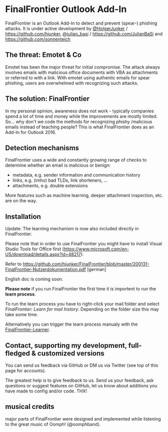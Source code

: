 # FinalFrontier Outlook Add-In
FinalFrontier is an Outlook Add-In to detect and prevent (spear-) phishing attacks. It is under active development by [@HolgerJunker](https://twitter.com/HolgerJunker) / https://github.com/hjunker, [@julian_basi](https://twitter.com/julian_basi) / https://github.com/JulianBaSi and https://github.com/sonnenteich

## The threat: Emotet & Co
Emotet has been the major threat for initial compromise. The attack always involves emails with malicious office documents with VBA as attachments or referred to with a link. With emotet using authentic emails for spear phishing, users are overwhelmed with recognizing such attacks.

## The solution: FinalFrontier
In my personal opinion, awareness does not work - typically companies spend a lot of time and money while the improvements are mostly limited. So... why don't we code the methods for recognizing phishy /malicious emails instead of teaching people? This is what FinalFrontier does as an Add-In for Outlook 2016.

## Detection mechanisms
FinalFrontier uses a wide and constantly growing range of checks to determine whether an email is malicious or benign:
* metadata, e.g. sender information and communication history
* links, e.g. (imho) bad TLDs, link shorteners, ...
* attachments, e.g. double extensions

More features such as machine learning, deeper attachment inspection, etc. are on the way.

## Installation
Update: The learning mechanism is now also included directly in FinalFrontier.

Please note that in order to use FinalFrontier you might have to install Visual Studio Tools for Office first (https://www.microsoft.com/en-US/download/details.aspx?id=48217).

Refer to https://github.com/hjunker/FinalFrontier/blob/master/200131-FinalFrontier-Nutzerdokumentation.pdf [german]

English doc is coming soon.

**Please note** if you run FinalFrontier the first time it is importent to run the **learn process**.

To run the learn process you have to right-click your mail folder and select _FinalFrontier: Learn for mail history_. Depending on the folder size this may take some time.

Alternatively you can trigger the learn process manualy with the [FinalFrontier-Learner](https://github.com/hjunker/FinalFrontier-Learner).

## Contact, supporting my development, full-fledged & customized versions
You can send us feedback via GitHub or DM us via Twitter (see top of this page for accounts).

The greatest help is to give feedback to us. Send us your feedback, ask questions or suggest features on GitHub, let us know about additions you have made to config and/or code. THX!

## musical credits
major parts of FinalFrontier were designed and implemented while listening to the great music of Oomph! (@oomphband).
